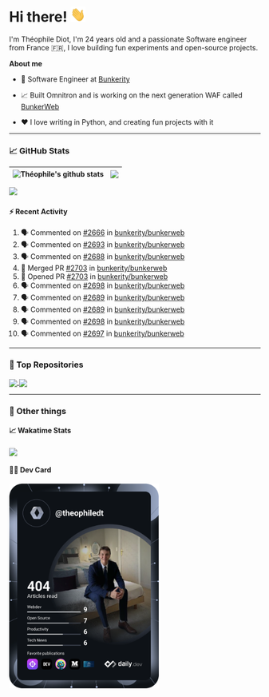 # Hi there! <img src="./wave.gif" width="30px" height="30px" />

I'm Théophile Diot, I'm 24 years old and a passionate Software engineer from France 🇫🇷, I love building fun experiments and open-source projects.

**About me**

- 💼 Software Engineer at [Bunkerity](https://www.bunkerity.com/)

- 📈 Built Omnitron and is working on the next generation WAF called [BunkerWeb](https://www.bunkerweb.io)

- ❤️ I love writing in Python, and creating fun projects with it

---

### 📈 GitHub Stats

| <img align="center" src="https://github-readme-stats.vercel.app/api?username=TheophileDiot&show_icons=true&include_all_commits=true&theme=algolia&hide_border=true&rank_icon=github" alt="Théophile's github stats" /> | <img align="center" src="https://github-readme-stats.vercel.app/api/top-langs/?username=TheophileDiot&layout=compact&theme=algolia&hide_border=true" /> |
| ---------------------------------------------------------------------------------------------------------------------------------------------------------------------------------------------------------------------- | ------------------------------------------------------------------------------------------------------------------------------------------------------- |

![](https://github-readme-activity-graph.vercel.app/graph?username=TheophileDiot&theme=tokyo-night)

#### :zap: Recent Activity

<!--START_SECTION:activity-->
1. 🗣 Commented on [#2666](https://github.com/bunkerity/bunkerweb/issues/2666#issuecomment-3324089654) in [bunkerity/bunkerweb](https://github.com/bunkerity/bunkerweb)
2. 🗣 Commented on [#2693](https://github.com/bunkerity/bunkerweb/issues/2693#issuecomment-3324081137) in [bunkerity/bunkerweb](https://github.com/bunkerity/bunkerweb)
3. 🗣 Commented on [#2688](https://github.com/bunkerity/bunkerweb/issues/2688#issuecomment-3324050452) in [bunkerity/bunkerweb](https://github.com/bunkerity/bunkerweb)
4. 🎉 Merged PR [#2703](https://github.com/bunkerity/bunkerweb/pull/2703) in [bunkerity/bunkerweb](https://github.com/bunkerity/bunkerweb)
5. 💪 Opened PR [#2703](https://github.com/bunkerity/bunkerweb/pull/2703) in [bunkerity/bunkerweb](https://github.com/bunkerity/bunkerweb)
6. 🗣 Commented on [#2698](https://github.com/bunkerity/bunkerweb/issues/2698#issuecomment-3324029806) in [bunkerity/bunkerweb](https://github.com/bunkerity/bunkerweb)
7. 🗣 Commented on [#2689](https://github.com/bunkerity/bunkerweb/issues/2689#issuecomment-3324021862) in [bunkerity/bunkerweb](https://github.com/bunkerity/bunkerweb)
8. 🗣 Commented on [#2689](https://github.com/bunkerity/bunkerweb/issues/2689#issuecomment-3323042110) in [bunkerity/bunkerweb](https://github.com/bunkerity/bunkerweb)
9. 🗣 Commented on [#2698](https://github.com/bunkerity/bunkerweb/issues/2698#issuecomment-3323006734) in [bunkerity/bunkerweb](https://github.com/bunkerity/bunkerweb)
10. 🗣 Commented on [#2697](https://github.com/bunkerity/bunkerweb/issues/2697#issuecomment-3323004348) in [bunkerity/bunkerweb](https://github.com/bunkerity/bunkerweb)
<!--END_SECTION:activity-->

---

### 🔧 Top Repositories

<a href="https://github.com/bunkerity/bunkerweb">
  <img align="center" src="https://github-readme-stats.vercel.app/api/pin/?username=Bunkerity&repo=bunkerweb&theme=algolia" />
</a>
<a href="https://github.com/TheophileDiot/Omnitron">
  <img align="center" src="https://github-readme-stats.vercel.app/api/pin/?username=TheophileDiot&repo=Omnitron&theme=algolia" />
</a>

---

### 🎉 Other things

#### 📈 Wakatime Stats

<a href="https://wakatime.com/@theophile_bunkerity">
  <img align="center" src="https://github-readme-stats.vercel.app/api/wakatime?username=3aa5ce41-c253-43d9-8441-a721e446a45f&layout=compact&theme=algolia" />
</a>

#### 👨‍💻 Dev Card

<a href="https://app.daily.dev/TheophileDt">
  <img src="./devcard.svg" width="300" alt="Théophile Diot's Dev Card"/>
</a>
